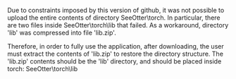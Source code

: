 Due to constraints imposed by this version of github, it was not possible to upload the entire contents of directory SeeOtter\torch.
In particular, there are two files inside SeeOtter\torch\lib that failed.
As a workaround, directory 'lib' was compressed into file 'lib.zip'.

Therefore, in order to fully use the application, after downloading, the user must extract the contents of 'lib.zip' to restore the directory structure. The 'lib.zip' contents should be the 'lib' directory, and should be placed inside torch:
SeeOtter\torch\lib
